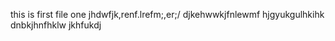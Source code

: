 this is first file one
jhdwfjk,renf.lrefm;,er;/
djkehwwkjfnlewmf
hjgyukgulhkihk
dnbkjhnfhklw
jkhfukdj
